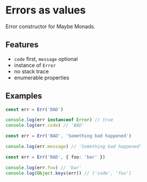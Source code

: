 # Errors as values

Error constructor for Maybe Monads.

## Features

- `code` first, `message` optional
- instance of `Error`
- no stack trace
- enumerable properties

## Examples

```typescript
const err = Err('BAD')

console.log(err instanceof Error) // true
console.log(err.code) // 'BAD'
```

```typescript
const err = Err('BAD', 'Something bad happened')

console.log(err.message) // 'Something bad happened'
```

```typescript
const err = Err('BAD', { foo: 'bar' })

console.log(err.foo) // 'bar'
console.log(Object.keys(err)) // ['code', 'foo']
```
